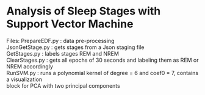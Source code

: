 # Analysis of Sleep Stages with Support Vector Machine

Files:
  PrepareEDF.py   : data pre-processing  
  JsonGetStage.py : gets stages from a Json staging file  
  GetStages.py    : labels stages REM and NREM  
  ClearStages.py  : gets all epochs of 30 seconds and labeling them as REM or NREM accordingly  
  RunSVM.py       : runs a polynomial kernel of degree = 6 and coef0 = 7, contains a visualization  
                    block for PCA with two principal components  


 
